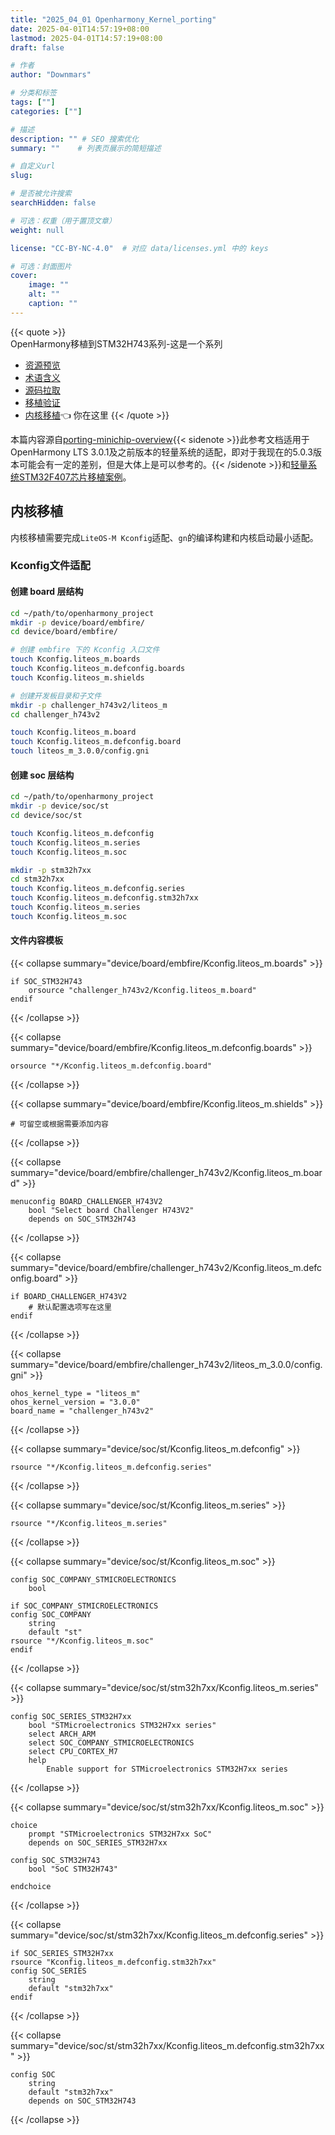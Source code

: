 ```yaml
---
title: "2025_04_01 Openharmony_Kernel_porting"
date: 2025-04-01T14:57:19+08:00
lastmod: 2025-04-01T14:57:19+08:00
draft: false

# 作者
author: "Downmars"

# 分类和标签
tags: [""]
categories: [""]

# 描述
description: "" # SEO 搜索优化
summary: ""    # 列表页展示的简短描述

# 自定义url
slug:

# 是否被允许搜索
searchHidden: false

# 可选：权重（用于置顶文章）
weight: null

license: "CC-BY-NC-4.0"  # 对应 data/licenses.yml 中的 keys

# 可选：封面图片
cover:
    image: ""
    alt: ""
    caption: ""
---
```


{{< quote >}}  
OpenHarmony移植到STM32H743系列-这是一个系列  
- [资源预览](../2025_03_19-openharmony_with_stm32h743)
- [术语含义](../2025_03_27-openharmony_glossary)
- [源码拉取](../2025_03_27-openharmony_source)
- [移植验证](../2025_03_27-openharmony_porting_minichip_overview)
- [内核移植](../2025_04_01-openharmony_Kernel_porting):point_left: 你在这里
{{< /quote >}}

本篇内容源自[porting-minichip-overview](https://gitee.com/openharmony/docs/blob/master/zh-cn/device-dev/porting/porting-minichip-overview.md){{< sidenote >}}此参考文档适用于OpenHarmony LTS 3.0.1及之前版本的轻量系统的适配，即对于我现在的5.0.3版本可能会有一定的差别，但是大体上是可以参考的。{{< /sidenote >}}和[轻量系统STM32F407芯片移植案例](https://gitee.com/openharmony/docs/blob/master/zh-cn/device-dev/porting/porting-stm32f407-on-minisystem-eth.md)。

## 内核移植  
内核移植需要完成`LiteOS-M Kconfig`适配、`gn`的编译构建和内核启动最小适配。  
### Kconfig文件适配  
#### 创建 board 层结构  
```bash  
cd ~/path/to/openharmony_project
mkdir -p device/board/embfire/
cd device/board/embfire/

# 创建 embfire 下的 Kconfig 入口文件
touch Kconfig.liteos_m.boards
touch Kconfig.liteos_m.defconfig.boards
touch Kconfig.liteos_m.shields

# 创建开发板目录和子文件
mkdir -p challenger_h743v2/liteos_m
cd challenger_h743v2

touch Kconfig.liteos_m.board
touch Kconfig.liteos_m.defconfig.board
touch liteos_m_3.0.0/config.gni
```
#### 创建 soc 层结构  
```bash  
cd ~/path/to/openharmony_project
mkdir -p device/soc/st
cd device/soc/st

touch Kconfig.liteos_m.defconfig
touch Kconfig.liteos_m.series
touch Kconfig.liteos_m.soc

mkdir -p stm32h7xx
cd stm32h7xx
touch Kconfig.liteos_m.defconfig.series
touch Kconfig.liteos_m.defconfig.stm32h7xx
touch Kconfig.liteos_m.series
touch Kconfig.liteos_m.soc
```
#### 文件内容模板  

{{< collapse summary="device/board/embfire/Kconfig.liteos_m.boards" >}}
```kconfig
if SOC_STM32H743
    orsource "challenger_h743v2/Kconfig.liteos_m.board"
endif
```
{{< /collapse >}}

{{< collapse summary="device/board/embfire/Kconfig.liteos_m.defconfig.boards" >}}
```kconfig
orsource "*/Kconfig.liteos_m.defconfig.board"
```
{{< /collapse >}}

{{< collapse summary="device/board/embfire/Kconfig.liteos_m.shields" >}}
```kconfig
# 可留空或根据需要添加内容
```
{{< /collapse >}}

{{< collapse summary="device/board/embfire/challenger_h743v2/Kconfig.liteos_m.board" >}}
```kconfig
menuconfig BOARD_CHALLENGER_H743V2
    bool "Select board Challenger H743V2"
    depends on SOC_STM32H743
```
{{< /collapse >}}

{{< collapse summary="device/board/embfire/challenger_h743v2/Kconfig.liteos_m.defconfig.board" >}}
```kconfig
if BOARD_CHALLENGER_H743V2
    # 默认配置选项写在这里
endif
```
{{< /collapse >}}

{{< collapse summary="device/board/embfire/challenger_h743v2/liteos_m_3.0.0/config.gni" >}}
```gn
ohos_kernel_type = "liteos_m"
ohos_kernel_version = "3.0.0"
board_name = "challenger_h743v2"
```
{{< /collapse >}}

{{< collapse summary="device/soc/st/Kconfig.liteos_m.defconfig" >}}
```kconfig
rsource "*/Kconfig.liteos_m.defconfig.series"
```
{{< /collapse >}}

{{< collapse summary="device/soc/st/Kconfig.liteos_m.series" >}}
```kconfig
rsource "*/Kconfig.liteos_m.series"
```
{{< /collapse >}}

{{< collapse summary="device/soc/st/Kconfig.liteos_m.soc" >}}
```kconfig
config SOC_COMPANY_STMICROELECTRONICS
    bool

if SOC_COMPANY_STMICROELECTRONICS
config SOC_COMPANY
    string
    default "st"
rsource "*/Kconfig.liteos_m.soc"
endif
```
{{< /collapse >}}

{{< collapse summary="device/soc/st/stm32h7xx/Kconfig.liteos_m.series" >}}
```kconfig
config SOC_SERIES_STM32H7xx
    bool "STMicroelectronics STM32H7xx series"
    select ARCH_ARM
    select SOC_COMPANY_STMICROELECTRONICS
    select CPU_CORTEX_M7
    help
        Enable support for STMicroelectronics STM32H7xx series
```
{{< /collapse >}}

{{< collapse summary="device/soc/st/stm32h7xx/Kconfig.liteos_m.soc" >}}
```kconfig
choice
    prompt "STMicroelectronics STM32H7xx SoC"
    depends on SOC_SERIES_STM32H7xx

config SOC_STM32H743
    bool "SoC STM32H743"

endchoice
```
{{< /collapse >}}


{{< collapse summary="device/soc/st/stm32h7xx/Kconfig.liteos_m.defconfig.series" >}}
```kconfig
if SOC_SERIES_STM32H7xx
rsource "Kconfig.liteos_m.defconfig.stm32h7xx"
config SOC_SERIES
    string
    default "stm32h7xx"
endif
```
{{< /collapse >}}

{{< collapse summary="device/soc/st/stm32h7xx/Kconfig.liteos_m.defconfig.stm32h7xx" >}}
```kconfig
config SOC
    string
    default "stm32h7xx"
    depends on SOC_STM32H743
```
{{< /collapse >}}

